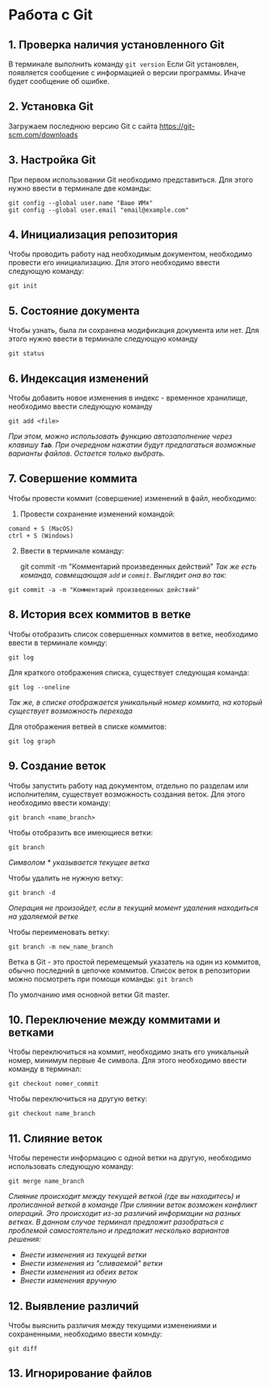 # Работа с Git
## 1. Проверка наличия установленного Git
В терминале выполнить команду `git version`
Если Git установлен, появляется сообщение с информацией о версии программы. Иначе будет сообщение об ошибке.
## 2. Установка Git
Загружаем последнюю версию Git с сайта https://git-scm.com/downloads
## 3. Настройка Git
При первом использовании Git необходимо представиться. Для этого нужно ввести в терминале две команды:
```
git config --global user.name "Ваше ИМя"
git config --global user.email "email@example.com"
```
## 4. Инициализация репозитория

Чтобы проводить работу над необходимым документом, необходимо провести его инициализацию. Для этого необходимо ввести следующую команду:

    git init
## 5. Состояние документа
Чтобы узнать, была ли сохранена модификация документа или нет. Для этого нужно ввести в терминале следующую команду

    git status
## 6. Индексация изменений
Чтобы добавить новое изменения в индекс - временное хранилище, необходимо ввести следующую команду

    git add <file>
*При этом, можно использовать функцию автозаполнение через клавишу **`Tab`**. При очередном нажатии будут предлагаться возможные варианты файлов. Остается только выбрать.*
## 7. Совершение коммита
Чтобы провести коммит (совершение) изменений в файл, необходимо:
1. Провести сохранение изменений командой:
```
comand + S (MacOS)
ctrl + S (Windows)
```
2. Ввести в терминале команду:

    git commit -m "Комментарий произведенных действий"
*Так же есть команда, совмещающая `add` и  `commit`. Выглядит она во так:*
```
git commit -a -m "Комментарий произведенных действий"
```
## 8. История всех коммитов в ветке
Чтобы отобразить список совершенных коммитов в ветке, необходимо ввести в терминале комнду:

    git log
Для краткого отображения списка, существует следующая команда:

    git log --oneline
*Так же, в списке отображается уникальный номер коммита, на который существует возможность перехода*

Для отображения ветвей в списке коммитов:

    git log graph
## 9. Создание веток
Чтобы запустить работу над документом, отдельно по разделам или исполнителям, существует возможность создания веток. Для этого необходимо ввести команду:

    git branch <name_branch>
Чтобы отобразить все имеющиеся ветки:

    git branch
*Символом * указывается текущее ветка*

Чтобы удалить не нужную ветку:

    git branch -d
*Операция не произойдет, если в текущий момент удаления находиться на удаляемой ветке*

Чтобы переименовать ветку:

    git branch -m new_name_branch

Ветка в Git - это простой перемещемый указатель на один из коммитов, обычно последний в цепочке коммитов. 
Список веток в репозитории можно посмотреть при помощи команды:
`git branch`

По умолчанию имя основной ветки Git master.
## 10. Переключение между коммитами и ветками
Чтобы переключиться на коммит, необходимо знать его уникальный номер, минимум первые 4е символа. Для этого необходимо ввести команду в терминал:

    git checkout nomer_commit
Чтобы переключиться на другую ветку:

    git checkout name_branch
## 11. Слияние веток
Чтобы перенести информацию с одной ветки на другую, необходимо использовать следующую команду:

    git merge name_branch
*Слияние происходит между текущей веткой (где вы находитесь) и прописанной веткой в команде*
*При слиянии веток возможен конфликт операций. Это происходит из-за различий информации на разных ветках. В данном случае терминал предложит разобраться с проблемой самостоятельно и предложит несколько вариантов решения:*
* *Внести изменения из текущей ветки*
* *Внести изменения из "сливаемой" ветки*
* *Внести изменения из обеих веток*
* *Внести изменения вручную* 
## 12. Выявление различий
Чтобы выяснить различия между текущими изменениями и сохраненными, необходимо ввести комнду:

    git diff

## 13. Игнорирование файлов